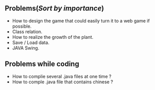 Problems(*Sort by importance*)
------------------------------
*	How to design the game that could easily turn it to a web game if possible.
*	Class relation.
*	How to realize the growth of the plant.
*	Save / Load data.
*	JAVA Swing.

Problems while coding
---------------------
*	How to complie several .java files at one time ?
*	How to comple .java file that contains chinese ?